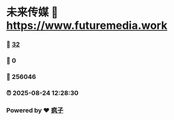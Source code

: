 # 未来传媒 :link: https://www.futuremedia.work 
### :page_facing_up: [32](https://www.futuremedia.work/tag.html) 
### :speech_balloon: 0 
### :hibiscus: 256046 
### :alarm_clock: 2025-08-24 12:28:30 
### Powered by :heart: [疯子](https://github.com/granthuang999/Gmeek)
